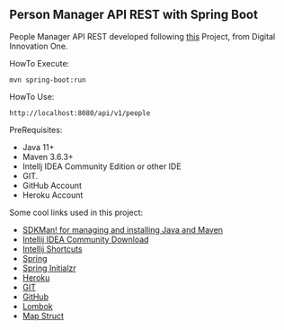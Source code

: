 <h2>Person Manager API REST with Spring Boot</h2>

People Manager API REST developed following [this](https://github.com/rpeleias/personapi_digital_innovation_one/) Project, from Digital Innovation One. 


HowTo Execute:

```shell script
mvn spring-boot:run 
```

HowTo Use:

```
http://localhost:8080/api/v1/people
```


PreRequisites:

* Java 11+ 
* Maven 3.6.3+ 
* Intellj IDEA Community Edition or other IDE 
* GIT.
* GitHub Account
* Heroku Account

Some cool links used in this project:

* [SDKMan! for managing and installing Java and Maven](https://sdkman.io/)
* [Intellij IDEA Community Download](https://www.jetbrains.com/idea/download)
* [Intellij Shortcuts](https://resources.jetbrains.com/storage/products/intellij-idea/docs/IntelliJIDEA_ReferenceCard.pdf)
* [Spring](https://spring.io/)
* [Spring Initialzr](https://start.spring.io/)
* [Heroku](https://www.heroku.com/)
* [GIT](https://git-scm.com/)
* [GitHub](http://github.com/)
* [Lombok](https://projectlombok.org/)
* [Map Struct](https://mapstruct.org/)


